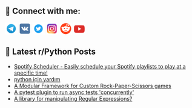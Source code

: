 ## 🔎 Connect with me:
[<img src="https://github.com/bullbesh/bullbesh/blob/main/images/Telegram.png" width="32" height="32" />](https://t.me/bullbesh)
[<img src="https://github.com/bullbesh/bullbesh/blob/main/images/VK.png" width="32" height="32" />](https://vk.com/bullbesh)
[<img src="https://github.com/bullbesh/bullbesh/blob/main/images/Twitter.png" width="32" height="32" />](https://twitter.com/bullbesh1)
[<img src="https://github.com/bullbesh/bullbesh/blob/main/images/Instagram.png" width="32" height="32" />](https://www.instagram.com/bullbesh)
[<img src="https://github.com/bullbesh/bullbesh/blob/main/images/Reddit.png" width="32" height="32" />](https://www.reddit.com/user/bullbesh)
[<img src="https://github.com/bullbesh/bullbesh/blob/main/images/YouTube.png" width="32" height="32" />](https://www.youtube.com/channel/UCtfjRs6uzgq5mfm8S06WTcg)

## 📕 Latest r/Python Posts
<!-- BLOG-POST-LIST:START -->
- [Spotify Scheduler - Easily schedule your Spotify playlists to play at a specific time!](https://www.reddit.com/r/Python/comments/1hn0rbo/spotify_scheduler_easily_schedule_your_spotify/)
- [python için yardım](https://www.reddit.com/r/Python/comments/1hmv322/python_için_yardım/)
- [A Modular Framework for Custom Rock-Paper-Scissors games](https://www.reddit.com/r/Python/comments/1hmq6ym/a_modular_framework_for_custom_rockpaperscissors/)
- [A pytest plugin to run async tests &#39;concurrently&#39;](https://www.reddit.com/r/Python/comments/1hmots3/a_pytest_plugin_to_run_async_tests_concurrently/)
- [A library for manipulating Regular Expressions?](https://www.reddit.com/r/Python/comments/1hmokea/a_library_for_manipulating_regular_expressions/)
<!-- BLOG-POST-LIST:END -->
